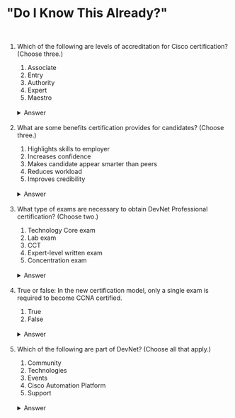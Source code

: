 [comment]: <> (This is the start of the CSS styling)

<link rel="stylesheet" href="../styles.css">

[comment]: <> (This is the end of the CSS styling)

#   "Do I Know This Already?"

&nbsp;

<ol>
    <li><span class='n'>Which of the following are levels of accreditation for Cisco certification?  (Choose three.)
        <ol class='a'>
            <li><span class='n'>Associate
            <li><span class='n'>Entry
            <li><span class='n'>Authority
            <li><span class='n'>Expert
            <li><span class='n'>Maestro
        </ol>
        <br />
        <details>
            <summary>
                <span class='answer'>Answer</span>
            </summary>
            <br />
                <p>A, B, D.  The five levels of Cisco accreditation are Entry, Associate, Professional, Expert, and Architect.
            <br />
        </details>
    <br />
    <li><span class='n'>What are some benefits certification provides for candidates?  (Choose three.)
        <ol class='a'>
            <li><span class='n'>Highlights skills to employer
            <li><span class='n'>Increases confidence
            <li><span class='n'>Makes candidate appear smarter than peers
            <li><span class='n'>Reduces workload
            <li><span class='n'>Improves credibility
        </ol>
        <br />
        <details>
            <summary>
                <span class='answer'>Answer</span>
            </summary>
            <br />
                <p>A, B, E.  Highlighting skills to employers and peers, increasing confidence, improving credibility, providing value to employers, providing a baseline of understanding, career advancement, and increased salary are some of the most common reasons candidates want to get certified.
            <br />
        </details>
    <br />
    <li><span class='n'>What type of exams are necessary to obtain DevNet Professional certification?  (Choose two.)
        <ol class='a'>
            <li><span class='n'>Technology Core exam
            <li><span class='n'>Lab exam
            <li><span class='n'>CCT
            <li><span class='n'>Expert-level written exam
            <li><span class='n'>Concentration exam
        </ol>
        <br />
        <details>
            <summary>
                <span class='answer'>Answer</span>
            </summary>
            <br />
                <p>A, E.  Only two types of exams are necessary to obtain the DevNet Professional certification: the Technology Core exam and a single concentration exam.
            <br />
        </details>
    <br />
    <li><span class='n'>True or false: In the new certification model, only a single exam is required to become CCNA certified.
        <ol class='a'>
            <li><span class='n'>True
            <li><span class='n'>False
        </ol>
        <br />
        <details>
            <summary>
                <span class='answer'>Answer</span>
            </summary>
            <br />
                <p>A.  A single exam is all that is required for the new CCNA certification.
            <br />
        </details>
    <br />
    <li><span class='n'>Which of the following are part of DevNet?  (Choose all that apply.)
        <ol class='a'>
            <li><span class='n'>Community
            <li><span class='n'>Technologies
            <li><span class='n'>Events
            <li><span class='n'>Cisco Automation Platform
            <li><span class='n'>Support
        </ol>
        <br />
        <details>
            <summary>
                <span class='answer'>Answer</span>
            </summary>
            <br />
                <p>A, B, C, E.  Cisco Automation Platform doesn't exist.  The DevNet Automation Exchange is a place on DevNet to download fully tested and working use case-driven code-based examples.
            <br />
        </details>
</ol>
